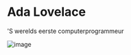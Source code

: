 # Ada Lovelace
'S werelds eerste computerprogrammeur

![image](https://user-images.githubusercontent.com/69724530/163168443-fa4735d6-ee5b-422a-a7be-b8b4ac397c08.png)

